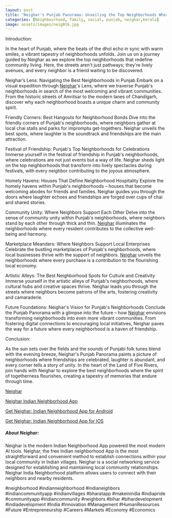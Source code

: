 ```yaml
---
layout: post
title: "Neighar's Punjab Panorama: Unveiling the Top Neighborhoods Where Friendship Blossoms"
categories: [Neighbourhood, family, social, punjab, neighar,kerala]
image: assets/images/neig016.jpg
---
```



Introduction:

In the heart of Punjab, where the beats of the dhol echo in sync with warm smiles, a vibrant tapestry of neighborhoods unfolds. Join us on a journey guided by Neighar as we explore the top neighborhoods that redefine community living. Here, the streets aren't just pathways; they're lively avenues, and every neighbor is a friend waiting to be discovered.

Neighar’s Lens: Navigating the Best Neighborhoods in Punjab
Embark on a visual expedition through [Neighar](https://neighar.com/download)'s Lens, where we traverse Punjab's neighborhoods in search of the most welcoming and vibrant communities. From the historic streets of Amritsar to the modern lanes of Chandigarh, discover why each neighborhood boasts a unique charm and community spirit.

Friendly Corners: Best Hangouts for Neighborhood Bonds
Dive into the friendly corners of Punjab's neighborhoods, where neighbors gather at local chai stalls and parks for impromptu get-togethers. Neighar unveils the best spots, where laughter is the soundtrack and friendships are the main attraction.

Festival of Friendship: Punjab's Top Neighborhoods for Celebrations
Immerse yourself in the festival of friendship in Punjab's neighborhoods, where celebrations are not just events but a way of life. Neighar sheds light on the top neighborhoods that transform into lively spectacles during festivals, with every neighbor contributing to the joyous atmosphere.

Homely Havens: Houses That Define Neighborhood Hospitality
Explore the homely havens within Punjab's neighborhoods – houses that become welcoming abodes for friends and families. Neighar guides you through the doors where laughter echoes and friendships are forged over cups of chai and shared stories.

Community Unity: Where Neighbors Support Each Other
Delve into the sense of community unity within Punjab's neighborhoods, where neighbors stand by each other through thick and thin. [Neighar](https://neighar.com/download) illuminates the neighborhoods where every resident contributes to the collective well-being and harmony.

Marketplace Meanders: Where Neighbors Support Local Enterprises
Celebrate the bustling marketplaces of Punjab's neighborhoods, where local businesses thrive with the support of neighbors. [Neighar](https://neighar.com/download) unveils the neighborhoods where every purchase is a contribution to the flourishing local economy.

Artistic Alleys: The Best Neighborhood Spots for Culture and Creativity
Immerse yourself in the artistic alleys of Punjab's neighborhoods, where cultural hubs and creative spaces thrive. Neighar leads you through the streets where neighbors become patrons of the arts, fostering creativity and camaraderie.

Future Foundations: Neighar's Vision for Punjab's Neighborhoods
Conclude the Punjab Panorama with a glimpse into the future – how [Neighar](https://neighar.com/download) envisions transforming neighborhoods into even more vibrant communities. From fostering digital connections to encouraging local initiatives, Neighar paves the way for a future where every neighborhood is a haven of friendship.

Conclusion:

As the sun sets over the fields and the sounds of Punjabi folk tunes blend with the evening breeze, Neighar's Punjab Panorama paints a picture of neighborhoods where friendships are celebrated, laughter is abundant, and every corner tells a story of unity. In the heart of the Land of Five Rivers, join hands with Neighar to explore the best neighborhoods where the spirit of togetherness flourishes, creating a tapestry of memories that endure through time.

[Neighar](https://www.neighar.com)

[Neighar Indian Neighborhood App](https://neighar.com/download)

[Get Neighar: Indian Neighborhood App for Android](https://play.google.com/store/apps/details?id=com.neighar.app)

[Get Neighar: Indian Neighborhood App for IOS](https://apps.apple.com/us/app/neighar-india-neighborhood-app/id6471035218)

##### About Neighar:

Neighar is the modern Indian Neighborhood App powered the most modern AI tools. Neighar, the free Indian neighborhood App is the most straightforward and convenient method to establish connections within your local community in Indian villages. Neighar is a social networking service designed for establishing and maintaining local community relationships. Neighar India Neighborhood platform allows users to connect with their neighbors and nearby residents.

#neighborhood #indianneighborhood #indianeighbors #indiancommunityapp #indianvillages #bharatapp #makeinindia #indiapride #communityapp #indiancommunity #neighbors #bihar #bihardevelopment #indiadevelopment #India #Innovation #Management #HumanResources #Future #Entrepreneurship #Careers #Markets #Economy #Economics